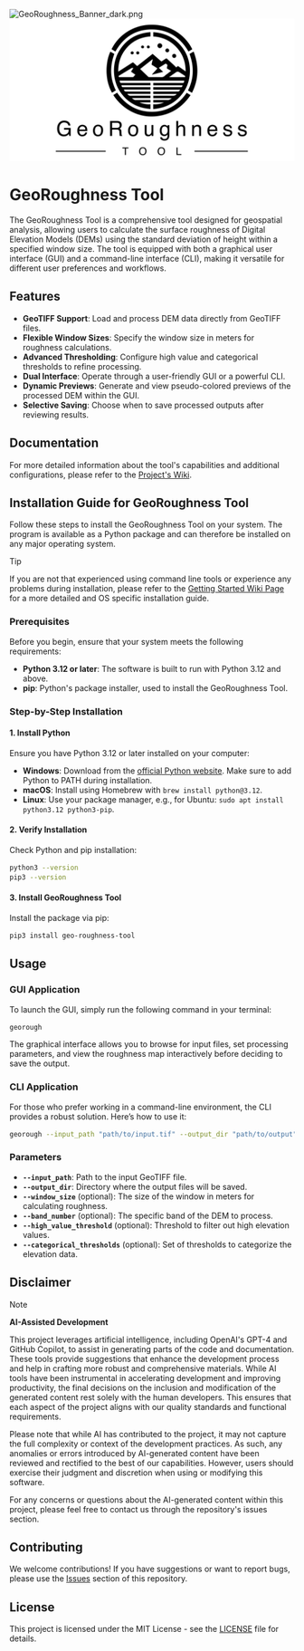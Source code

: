 ![GeoRoughness_Banner_dark.png](../blob/master.github%2Fresources%2FGeoRoughness_Banner_dark.png#gh-dark-mode-only)
![GeoRoughness_Banner_light.png](.github%2Fresources%2FGeoRoughness_Banner_light.png#gh-light-mode-only)

# GeoRoughness Tool

The GeoRoughness Tool is a comprehensive tool designed for geospatial analysis, allowing users to calculate the surface roughness of Digital Elevation Models (DEMs) using the standard deviation of height within a specified window size. The tool is equipped with both a graphical user interface (GUI) and a command-line interface (CLI), making it versatile for different user preferences and workflows.

## Features

- **GeoTIFF Support**: Load and process DEM data directly from GeoTIFF files.
- **Flexible Window Sizes**: Specify the window size in meters for roughness calculations.
- **Advanced Thresholding**: Configure high value and categorical thresholds to refine processing.
- **Dual Interface**: Operate through a user-friendly GUI or a powerful CLI.
- **Dynamic Previews**: Generate and view pseudo-colored previews of the processed DEM within the GUI.
- **Selective Saving**: Choose when to save processed outputs after reviewing results.

## Documentation

For more detailed information about the tool's capabilities and additional configurations, 
please refer to the [Project's Wiki](../../wiki).

## Installation Guide for GeoRoughness Tool

Follow these steps to install the GeoRoughness Tool on your system. The program is available
as a Python package and can therefore be installed on any major operating system.

> [!TIP]
> If you are not that experienced using command line tools or experience any problems during installation, please refer to the [Getting Started Wiki Page](../../wiki/Getting-Started) for a more detailed and OS specific installation guide.

### Prerequisites

Before you begin, ensure that your system meets the following requirements:
- **Python 3.12 or later**: The software is built to run with Python 3.12 and above.
- **pip**: Python's package installer, used to install the GeoRoughness Tool.

### Step-by-Step Installation

#### 1. Install Python
Ensure you have Python 3.12 or later installed on your computer:
- **Windows**: Download from the [official Python website](https://www.python.org/downloads/). Make sure to add Python to PATH during installation.
- **macOS**: Install using Homebrew with `brew install python@3.12`.
- **Linux**: Use your package manager, e.g., for Ubuntu: `sudo apt install python3.12 python3-pip`.

#### 2. Verify Installation
Check Python and pip installation:
```bash
python3 --version
pip3 --version
```

#### 3. Install GeoRoughness Tool
Install the package via pip:
```bash
pip3 install geo-roughness-tool
```

## Usage

### GUI Application

To launch the GUI, simply run the following command in your terminal:

```bash
georough
```

The graphical interface allows you to browse for input files, set processing parameters, and view the roughness map interactively before deciding to save the output.

### CLI Application

For those who prefer working in a command-line environment, the CLI provides a robust solution. Here’s how to use it:

```bash
georough --input_path "path/to/input.tif" --output_dir "path/to/output" --window_size 1.0 --band_number 1 --high_value_threshold 1.0 --categorical_thresholds 0.1, 0.2, 0.3
```

### Parameters

- **`--input_path`**: Path to the input GeoTIFF file.
- **`--output_dir`**: Directory where the output files will be saved.
- **`--window_size`** (optional): The size of the window in meters for calculating roughness.
- **`--band_number`** (optional): The specific band of the DEM to process.
- **`--high_value_threshold`** (optional): Threshold to filter out high elevation values.
- **`--categorical_thresholds`** (optional): Set of thresholds to categorize the elevation data.

## Disclaimer

> [!NOTE]
> **AI-Assisted Development**
> 
> This project leverages artificial intelligence, including OpenAI's GPT-4 and GitHub Copilot, to assist in generating parts of the code and documentation. These tools provide suggestions that enhance the development process and help in crafting more robust and comprehensive materials. While AI tools have been instrumental in accelerating development and improving productivity, the final decisions on the inclusion and modification of the generated content rest solely with the human developers. This ensures that each aspect of the project aligns with our quality standards and functional requirements. 
> 
> Please note that while AI has contributed to the project, it may not capture the full complexity or context of the development practices. As such, any anomalies or errors introduced by AI-generated content have been reviewed and rectified to the best of our capabilities. However, users should exercise their judgment and discretion when using or modifying this software. 
> 
> For any concerns or questions about the AI-generated content within this project, please feel free to contact us through the repository's issues section.

## Contributing

We welcome contributions! If you have suggestions or want to report bugs, please use the [Issues](../../issues) section of this repository.

## License

This project is licensed under the MIT License - see the [LICENSE](LICENSE) file for details.
